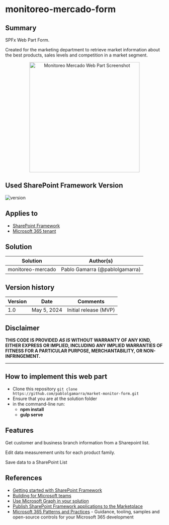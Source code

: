 # monitoreo-mercado-form

## Summary

SPFx Web Part Form.

Created for the marketing department to retrieve market information about the best products, sales levels and competition in a market segment.

<p align="center">
  <img src="https://github.com/pablolgamarra/market-monitor-form/blob/master/images/image.png" width="350" title="Main Form Screenshot" alt="Monitoreo Mercado Web Part Screenshot">
</p>

## Used SharePoint Framework Version

![version](https://img.shields.io/badge/version-1.18.2-green.svg)

## Applies to

- [SharePoint Framework](https://aka.ms/spfx)
- [Microsoft 365 tenant](https://docs.microsoft.com/en-us/sharepoint/dev/spfx/set-up-your-developer-tenant)

## Solution

| Solution    | Author(s)                                               |
| ----------- | ------------------------------------------------------- |
| monitoreo-mercado | Pablo Gamarra (@pablolgamarra) |

## Version history

| Version | Date             | Comments        |
| ------- | ---------------- | --------------- |
| 1.0     | May 5, 2024 | Initial release (MVP) |

## Disclaimer

**THIS CODE IS PROVIDED _AS IS_ WITHOUT WARRANTY OF ANY KIND, EITHER EXPRESS OR IMPLIED, INCLUDING ANY IMPLIED WARRANTIES OF FITNESS FOR A PARTICULAR PURPOSE, MERCHANTABILITY, OR NON-INFRINGEMENT.**

---

## How to implement this web part

- Clone this repository
`git clone https://github.com/pablolgamarra/market-monitor-form.git`
- Ensure that you are at the solution folder
- in the command-line run:
  - **npm install**
  - **gulp serve**

## Features

Get customer and business branch information from a Sharepoint list.

Edit data measurement units for each product family.

Save data to a SharePoint List 

## References

- [Getting started with SharePoint Framework](https://docs.microsoft.com/en-us/sharepoint/dev/spfx/set-up-your-developer-tenant)
- [Building for Microsoft teams](https://docs.microsoft.com/en-us/sharepoint/dev/spfx/build-for-teams-overview)
- [Use Microsoft Graph in your solution](https://docs.microsoft.com/en-us/sharepoint/dev/spfx/web-parts/get-started/using-microsoft-graph-apis)
- [Publish SharePoint Framework applications to the Marketplace](https://docs.microsoft.com/en-us/sharepoint/dev/spfx/publish-to-marketplace-overview)
- [Microsoft 365 Patterns and Practices](https://aka.ms/m365pnp) - Guidance, tooling, samples and open-source controls for your Microsoft 365 development
